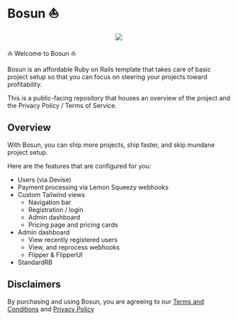 # Bosun ⛵ 

<p align="center">
  <img src="https://github.com/RyanJamesCaldwell/bosun-public/assets/11203528/347b830d-c288-4465-9ec7-4ee64387552a" />
</p>

⛵ Welcome to Bosun ⛵

Bosun is an affordable Ruby on Rails template that takes care of basic project setup so that you can focus on steering your projects toward profitability.

This is a public-facing repository that houses an overview of the project and the Privacy Policy / Terms of Service.

## Overview

With Bosun, you can ship more projects, ship faster, and skip mundane project setup.

Here are the features that are configured for you:
* Users (via Devise)
* Payment processing via Lemon Squeezy webhooks
* Custom Tailwind views
  * Navigation bar
  * Registration / login
  * Admin dashboard
  * Pricing page and pricing cards
* Admin dashboard
  * View recently registered users
  * View, and reprocess webhooks
  * Flipper & FlipperUI
* StandardRB

## Disclaimers

By purchasing and using Bosun, you are agreeing to our [Terms and Conditions](terms_and_conditions.md) and [Privacy Policy](privacy_policy.md)

